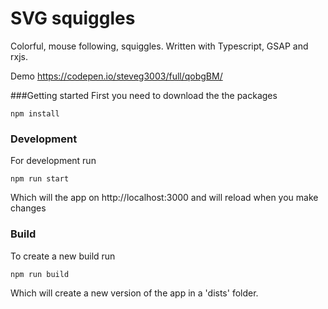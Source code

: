 # SVG squiggles
Colorful, mouse following, squiggles. Written with Typescript, GSAP and rxjs.

Demo https://codepen.io/steveg3003/full/qobgBM/

###Getting started
First you need to download the the packages
	
~~~~
npm install
~~~~

### Development
For development run

~~~~
npm run start
~~~~

Which will the app on http://localhost:3000 and will reload when you make changes

### Build
To create a new build run

~~~~
npm run build
~~~~

Which will create a new version of the app in a 'dists' folder.
